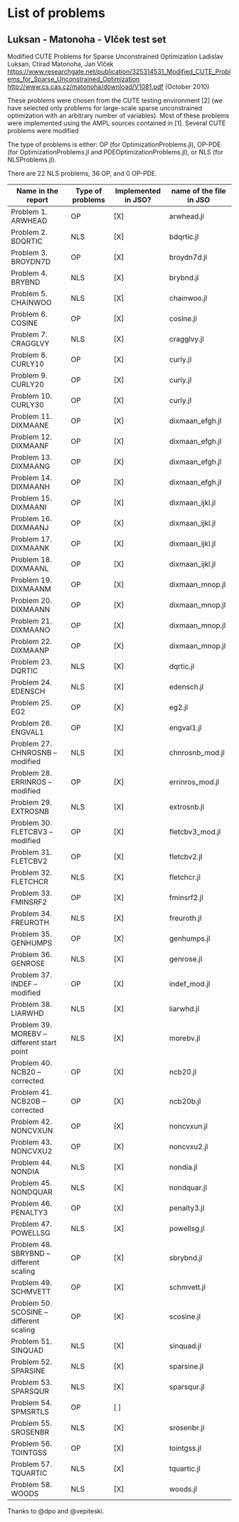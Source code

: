# List of problems

## Luksan - Matonoha - Vlček test set

Modified CUTE Problems for Sparse Unconstrained Optimization
Ladislav Luksan, Ctirad Matonoha, Jan Vlček
https://www.researchgate.net/publication/325314531_Modified_CUTE_Problems_for_Sparse_Unconstrained_Optimization
http://www.cs.cas.cz/matonoha/download/V1081.pdf (October 2010)

These problems were chosen from the CUTE testing environment [2] (we have selected only problems
for large-scale sparse unconstrained optimization with an arbitrary number of variables). Most of these problems were implemented using the AMPL sources contained in [1]. Several CUTE problems were modified

The type of problems is either: OP (for OptimizationProblems.jl), OP-PDE (for OptimizationProblems.jl and PDEOptimizationProblems.jl), or NLS (for NLSProblems.jl).

There are 22 NLS problems, 36 OP, and 0 OP-PDE.

| Name in the report | Type of problems | Implemented in JSO? | name of the file in JSO |
| --- | --- | --- | --- |
| Problem 1. ARWHEAD | OP | [X] | arwhead.jl |
| Problem 2. BDQRTIC  | NLS | [X] | bdqrtic.jl |
| Problem 3. BROYDN7D | OP | [X] | broydn7d.jl |
| Problem 4. BRYBND | NLS | [X] | brybnd.jl |
| Problem 5. CHAINWOO | NLS | [X] | chainwoo.jl | define also woods
| Problem 6. COSINE | OP | [X] | cosine.jl |
| Problem 7. CRAGGLVY | NLS | [X] | cragglvy.jl |
| Problem 8. CURLY10 | OP | [X] | curly.jl |
| Problem 9. CURLY20 | OP | [X] | curly.jl |
| Problem 10. CURLY30 | OP | [X] | curly.jl |
| Problem 11. DIXMAANE | OP | [X] | dixmaan_efgh.jl |
| Problem 12. DIXMAANF | OP | [X] | dixmaan_efgh.jl |
| Problem 13. DIXMAANG | OP | [X] | dixmaan_efgh.jl |
| Problem 14. DIXMAANH | OP | [X] | dixmaan_efgh.jl |
| Problem 15. DIXMAANI | OP | [X] | dixmaan_ijkl.jl |
| Problem 16. DIXMAANJ | OP | [X] | dixmaan_ijkl.jl |
| Problem 17. DIXMAANK | OP | [X] | dixmaan_ijkl.jl |
| Problem 18. DIXMAANL | OP | [X] | dixmaan_ijkl.jl |
| Problem 19. DIXMAANM | OP | [X] | dixmaan_mnop.jl |
| Problem 20. DIXMAANN | OP | [X] | dixmaan_mnop.jl |
| Problem 21. DIXMAANO | OP | [X] | dixmaan_mnop.jl |
| Problem 22. DIXMAANP | OP | [X] | dixmaan_mnop.jl |
| Problem 23. DQRTIC | NLS | [X] | dqrtic.jl |
| Problem 24. EDENSCH | NLS | [X] | edensch.jl |
| Problem 25. EG2 | OP | [X] | eg2.jl |
| Problem 26. ENGVAL1 | OP | [X] | engval1.jl |
| Problem 27. CHNROSNB – modified | NLS | [X] | chnrosnb_mod.jl |
| Problem 28. ERRINROS – modified | OP | [X] | errinros_mod.jl |
| Problem 29. EXTROSNB | NLS | [X] | extrosnb.jl |
| Problem 30. FLETCBV3 – modified | OP | [X] | fletcbv3_mod.jl |
| Problem 31. FLETCBV2 | OP | [X] | fletcbv2.jl |
| Problem 32. FLETCHCR | NLS | [X] | fletchcr.jl |
| Problem 33. FMINSRF2 | OP | [X] | fminsrf2.jl |
| Problem 34. FREUROTH | NLS | [X] | freuroth.jl |
| Problem 35. GENHUMPS | OP | [X] | genhumps.jl |
| Problem 36. GENROSE | NLS | [X] | genrose.jl |
| Problem 37. INDEF – modified | OP | [X] | indef_mod.jl |
| Problem 38. LIARWHD | NLS | [X] | liarwhd.jl |
| Problem 39. MOREBV – different start point | NLS | [X] | morebv.jl |
| Problem 40. NCB20 – corrected | OP | [X] | ncb20.jl |
| Problem 41. NCB20B – corrected | OP | [X] | ncb20b.jl |
| Problem 42. NONCVXUN | OP | [X] | noncvxun.jl |
| Problem 43. NONCVXU2 | OP | [X] | noncvxu2.jl |
| Problem 44. NONDIA | NLS | [X] | nondia.jl |
| Problem 45. NONDQUAR | NLS | [X] | nondquar.jl |
| Problem 46. PENALTY3 | OP | [X] | penalty3.jl |
| Problem 47. POWELLSG | NLS | [X] | powellsg.jl |
| Problem 48. SBRYBND – different scaling | OP | [X] | sbrybnd.jl |
| Problem 49. SCHMVETT | OP | [X] | schmvett.jl |
| Problem 50. SCOSINE – different scaling | OP | [X] | scosine.jl |
| Problem 51. SINQUAD | NLS | [X] | sinquad.jl |
| Problem 52. SPARSINE | NLS | [X] | sparsine.jl |
| Problem 53. SPARSQUR | NLS | [X] | sparsqur.jl |
| Problem 54. SPMSRTLS | OP | [ ] |  |
| Problem 55. SROSENBR | NLS | [X] | srosenbr.jl |
| Problem 56. TOINTGSS | OP | [X] | tointgss.jl |
| Problem 57. TQUARTIC | NLS | [X] | tquartic.jl |
| Problem 58. WOODS | NLS | [X] | woods.jl |

Thanks to @dpo and @vepiteski.
